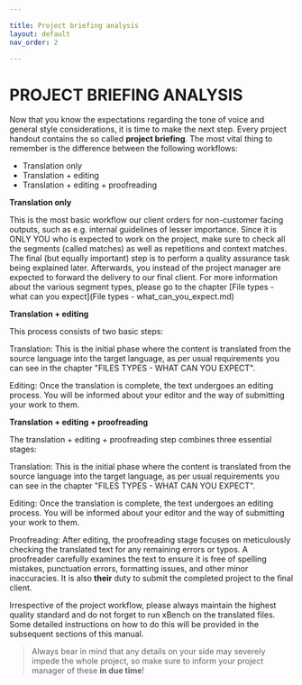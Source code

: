 ```yaml
---

title: Project briefing analysis
layout: default
nav_order: 2

---
```

PROJECT BRIEFING ANALYSIS
===============
Now that you know the expectations regarding the tone of voice and general style considerations, it is time to make the next step. Every project handout contains the so called **project briefing**. 
The most vital thing to remember is the difference between the following workflows:

* Translation only
* Translation + editing
* Translation + editing + proofreading

**Translation only**

This is the most basic workflow our client orders for non-customer facing outputs, such as e.g. internal guidelines of lesser importance. Since it is ONLY YOU who is expected to work on the project,
make sure to check all the segments (called matches) as well as repetitions and context matches. The final (but equally important) step is to perform a quality assurance task being explained later. Afterwards, you instead of the project manager are expected to 
forward the delivery to our final client. For more information about the various segment types, please go to the chapter [File types - what can you expect](File types - what_can_you_expect.md)

**Translation + editing**

This process consists of two basic steps:

Translation: This is the initial phase where the content is translated from the source language into the target language, as per usual requirements you can see in the chapter "FILES TYPES - WHAT CAN YOU EXPECT".

Editing: Once the translation is complete, the text undergoes an editing process. You will be informed about your editor and the way of submitting your work to them.

**Translation + editing + proofreading**

The translation + editing + proofreading step combines three essential stages:

Translation: This is the initial phase where the content is translated from the source language into the target language, as per usual requirements you can see in the chapter "FILES TYPES - WHAT CAN YOU EXPECT". 

Editing: Once the translation is complete, the text undergoes an editing process. You will be informed about your editor and the way of submitting your work to them.

Proofreading: After editing, the proofreading stage focuses on meticulously checking the translated text for any remaining errors or typos. A proofreader carefully examines the text to ensure it is free of spelling mistakes, punctuation errors, formatting issues, and other minor inaccuracies.
It is also **their** duty to submit the completed project to the final client.

Irrespective of the project workflow, please always maintain the highest quality standard and do not forget to run xBench on the translated files. Some detailed instructions on how to do this will be provided in the subsequent
sections of this manual.

 > Always bear in mind that any details on your side may severely impede the whole project, so make sure to inform your project manager of these **in due time**!

